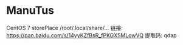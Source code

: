 # ManuTus

CentOS 7
storePlace
/root/.local/share/...
链接: https://pan.baidu.com/s/14yyKZfBsR_fPKGX5MLowVQ 提取码: qdap
